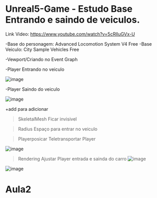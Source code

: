 # Unreal5-Game - Estudo Base Entrando e saindo de veiculos.


Link Video: https://www.youtube.com/watch?v=5cRlIuGVx-U

-Base do personagem: Advanced Locomotion System V4 Free
-Base Veiculo: City Sample Vehicles Free

-Vewport/Criando no Event Graph

-Player Entrando no veiculo

![image](https://github.com/macedocedo/Unreal5-Game/assets/84480587/e735ddd5-e7a0-4475-901b-b2ff5ef4e732)

-Player Saindo do veiculo

![image](https://github.com/macedocedo/Unreal5-Game/assets/84480587/f17015c0-f92c-41a7-8576-c41372b8af3c)

+add para adicionar 

>SkeletalMesh 
Ficar invisivel

> Radius
Espaço para entrar no veiculo

>Playerposicar
Teletransportar Player

![image](https://github.com/macedocedo/Unreal5-Game/assets/84480587/fde7e00a-22ec-47f8-bdd6-3de666edea44)


>Rendering
Ajustar Player entrada e sainda do carro
![image](https://github.com/macedocedo/Unreal5-Game/assets/84480587/442f48b0-64ee-4210-84f0-02760cc59acb)


![image](https://github.com/macedocedo/Unreal5-Game/assets/84480587/cc384d47-dddf-41eb-a812-762e8e78c1af)


# Aula2
